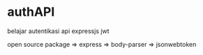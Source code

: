 # authAPI
belajar autentikasi api expressjs jwt

open source package 
=> express
=> body-parser
=> jsonwebtoken
